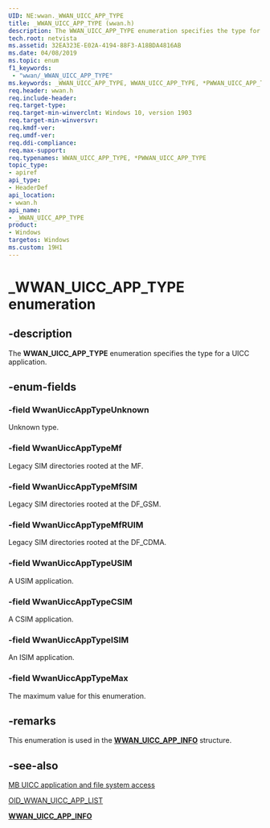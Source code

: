 ```yaml
---
UID: NE:wwan._WWAN_UICC_APP_TYPE
title: _WWAN_UICC_APP_TYPE (wwan.h)
description: The WWAN_UICC_APP_TYPE enumeration specifies the type for a UICC application.
tech.root: netvista
ms.assetid: 32EA323E-E02A-4194-88F3-A18BDA4816AB
ms.date: 04/08/2019
ms.topic: enum
f1_keywords:
 - "wwan/_WWAN_UICC_APP_TYPE"
ms.keywords: _WWAN_UICC_APP_TYPE, WWAN_UICC_APP_TYPE, *PWWAN_UICC_APP_TYPE, 
req.header: wwan.h
req.include-header:
req.target-type:
req.target-min-winverclnt: Windows 10, version 1903
req.target-min-winversvr:
req.kmdf-ver:
req.umdf-ver:
req.ddi-compliance:
req.max-support:
req.typenames: WWAN_UICC_APP_TYPE, *PWWAN_UICC_APP_TYPE
topic_type: 
- apiref
api_type: 
- HeaderDef
api_location: 
- wwan.h
api_name: 
- _WWAN_UICC_APP_TYPE
product:
- Windows
targetos: Windows
ms.custom: 19H1
---
```


# _WWAN_UICC_APP_TYPE enumeration

## -description

The **WWAN_UICC_APP_TYPE** enumeration specifies the type for a UICC application.

## -enum-fields

### -field WwanUiccAppTypeUnknown

Unknown type.

### -field WwanUiccAppTypeMf

Legacy SIM directories rooted at the MF.

### -field WwanUiccAppTypeMfSIM

Legacy SIM directories rooted at the DF_GSM.

### -field WwanUiccAppTypeMfRUIM

Legacy SIM directories rooted at the DF_CDMA.

### -field WwanUiccAppTypeUSIM

A USIM application.

### -field WwanUiccAppTypeCSIM

A CSIM application.

### -field WwanUiccAppTypeISIM

An ISIM application.

### -field WwanUiccAppTypeMax

The maximum value for this enumeration.

## -remarks

This enumeration is used in the [**WWAN_UICC_APP_INFO**](../wwan/ns-wwan-_wwan_uicc_app_info.md) structure.

## -see-also

[MB UICC application and file system access](https://docs.microsoft.com/windows-hardware/drivers/network/mb-uicc-application-and-file-system-access)

[OID_WWAN_UICC_APP_LIST](https://docs.microsoft.com/windows-hardware/drivers/network/oid-wwan-uicc-app-list)

[**WWAN_UICC_APP_INFO**](../ndiswwan/ns-ndiswwan-_wwan_uicc_app_info.md)
